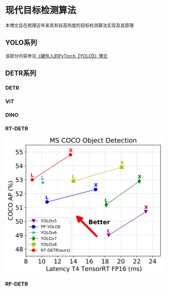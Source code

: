 # 现代目标检测算法

本博文旨在梳理近年来具有较高热度的目标检测算法实现及其原理

## YOLO系列

该部分内容参见[《硬件人的PyTorch【YOLO】》博文](./PyTorch/硬件人的PyTorch【YOLO】)

## DETR系列



### DETR



### ViT



### DINO



### RT-DETR



![image-20241028160115747](./嵌入式机器学习7【现代目标检测】.assets/image-20241028160115747.png)



### RF-DETR

